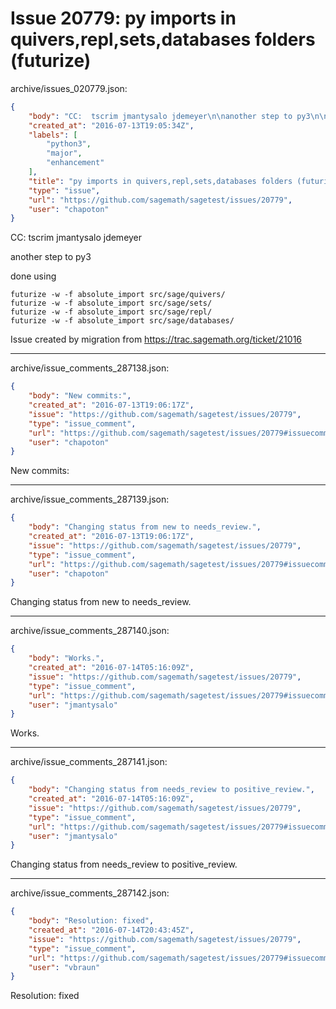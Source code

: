 # Issue 20779: py imports in quivers,repl,sets,databases folders (futurize)

archive/issues_020779.json:
```json
{
    "body": "CC:  tscrim jmantysalo jdemeyer\n\nanother step to py3\n\ndone using\n\n```\nfuturize -w -f absolute_import src/sage/quivers/\nfuturize -w -f absolute_import src/sage/sets/\nfuturize -w -f absolute_import src/sage/repl/\nfuturize -w -f absolute_import src/sage/databases/\n```\n\n\nIssue created by migration from https://trac.sagemath.org/ticket/21016\n\n",
    "created_at": "2016-07-13T19:05:34Z",
    "labels": [
        "python3",
        "major",
        "enhancement"
    ],
    "title": "py imports in quivers,repl,sets,databases folders (futurize)",
    "type": "issue",
    "url": "https://github.com/sagemath/sagetest/issues/20779",
    "user": "chapoton"
}
```
CC:  tscrim jmantysalo jdemeyer

another step to py3

done using

```
futurize -w -f absolute_import src/sage/quivers/
futurize -w -f absolute_import src/sage/sets/
futurize -w -f absolute_import src/sage/repl/
futurize -w -f absolute_import src/sage/databases/
```


Issue created by migration from https://trac.sagemath.org/ticket/21016





---

archive/issue_comments_287138.json:
```json
{
    "body": "New commits:",
    "created_at": "2016-07-13T19:06:17Z",
    "issue": "https://github.com/sagemath/sagetest/issues/20779",
    "type": "issue_comment",
    "url": "https://github.com/sagemath/sagetest/issues/20779#issuecomment-287138",
    "user": "chapoton"
}
```

New commits:



---

archive/issue_comments_287139.json:
```json
{
    "body": "Changing status from new to needs_review.",
    "created_at": "2016-07-13T19:06:17Z",
    "issue": "https://github.com/sagemath/sagetest/issues/20779",
    "type": "issue_comment",
    "url": "https://github.com/sagemath/sagetest/issues/20779#issuecomment-287139",
    "user": "chapoton"
}
```

Changing status from new to needs_review.



---

archive/issue_comments_287140.json:
```json
{
    "body": "Works.",
    "created_at": "2016-07-14T05:16:09Z",
    "issue": "https://github.com/sagemath/sagetest/issues/20779",
    "type": "issue_comment",
    "url": "https://github.com/sagemath/sagetest/issues/20779#issuecomment-287140",
    "user": "jmantysalo"
}
```

Works.



---

archive/issue_comments_287141.json:
```json
{
    "body": "Changing status from needs_review to positive_review.",
    "created_at": "2016-07-14T05:16:09Z",
    "issue": "https://github.com/sagemath/sagetest/issues/20779",
    "type": "issue_comment",
    "url": "https://github.com/sagemath/sagetest/issues/20779#issuecomment-287141",
    "user": "jmantysalo"
}
```

Changing status from needs_review to positive_review.



---

archive/issue_comments_287142.json:
```json
{
    "body": "Resolution: fixed",
    "created_at": "2016-07-14T20:43:45Z",
    "issue": "https://github.com/sagemath/sagetest/issues/20779",
    "type": "issue_comment",
    "url": "https://github.com/sagemath/sagetest/issues/20779#issuecomment-287142",
    "user": "vbraun"
}
```

Resolution: fixed
